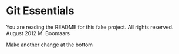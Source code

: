 ﻿# Git Essentials

You are reading the README for this fake project.
All rights reserved. August 2012 M. Boomaars

Make another change at the bottom
